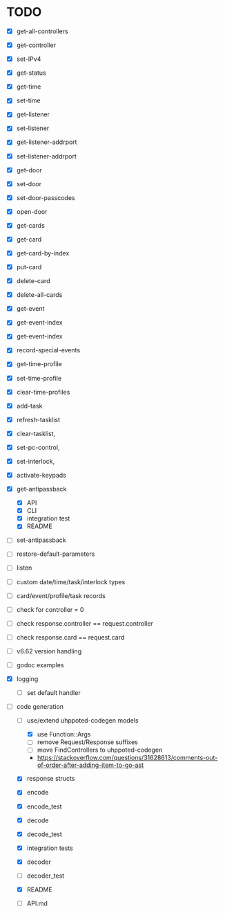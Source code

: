 # TODO

- [x] get-all-controllers
- [x] get-controller
- [x] set-IPv4
- [x] get-status
- [x] get-time
- [x] set-time
- [x] get-listener
- [x] set-listener
- [x] get-listener-addrport
- [x] set-listener-addrport
- [x] get-door
- [x] set-door
- [x] set-door-passcodes
- [x] open-door
- [x] get-cards
- [x] get-card
- [x] get-card-by-index
- [x] put-card
- [x] delete-card
- [x] delete-all-cards
- [x] get-event
- [x] get-event-index
- [x] get-event-index
- [x] record-special-events
- [x] get-time-profile
- [x] set-time-profile
- [x] clear-time-profiles
- [x] add-task
- [x] refresh-tasklist
- [x] clear-tasklist,
- [x] set-pc-control,
- [x] set-interlock,
- [x] activate-keypads
- [x] get-antipassback
   - [x] API
   - [x] CLI
   - [x] integration test
   - [x] README
- [ ] set-antipassback
- [ ] restore-default-parameters
- [ ] listen

- [ ] custom date/time/task/interlock types
- [ ] card/event/profile/task records
- [ ] check for controller = 0
- [ ] check response.controller == request.controller
- [ ] check response.card == request.card
- [ ] v6.62 version handling
- [ ] godoc examples
- [x] logging
    - [ ] set default handler

- [ ] code generation
   - [ ] use/extend uhppoted-codegen models
      - [x] use Function::Args
      - [ ] remove Request/Response suffixes
      - [ ] move FindControllers to uhppoted-codegen
      - https://stackoverflow.com/questions/31628613/comments-out-of-order-after-adding-item-to-go-ast

   - [x] response structs
   - [x] encode
   - [x] encode_test
   - [x] decode
   - [x] decode_test
   - [x] integration tests
   - [x] decoder
   - [ ] decoder_test
   - [x] README
   - [ ] API.md

